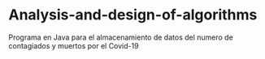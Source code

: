 # Analysis-and-design-of-algorithms
Programa en Java para el almacenamiento de datos del numero de contagiados y muertos por el Covid-19
